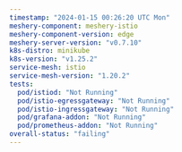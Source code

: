 ```yaml
---
timestamp: "2024-01-15 00:26:20 UTC Mon"
meshery-component: meshery-istio
meshery-component-version: edge
meshery-server-version: "v0.7.10"
k8s-distro: minikube
k8s-version: "v1.25.2"
service-mesh: istio
service-mesh-version: "1.20.2"
tests:
  pod/istiod: "Not Running"
  pod/istio-egressgateway: "Not Running"
  pod/istio-ingressgateway: "Not Running"
  pod/grafana-addon: "Not Running"
  pod/prometheus-addon: "Not Running"
overall-status: "failing"
---
```

